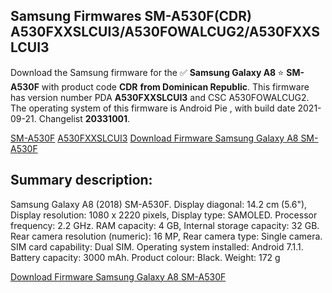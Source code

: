 <h2>Samsung Firmwares SM-A530F(CDR) A530FXXSLCUI3/A530FOWALCUG2/A530FXXSLCUI3</h2>
Download the Samsung firmware for the ✅ <strong>Samsung Galaxy A8 </strong> ⭐ <strong>SM-A530F</strong> with product code <strong>CDR</strong> <strong> from Dominican Republic</strong>. This firmware has version number PDA <strong>A530FXXSLCUI3</strong> and CSC A530FOWALCUG2. The operating system of this firmware is Android Pie , with build date 2021-09-21. Changelist <strong>20331001</strong>.


[SM-A530F](https://samfirm.shop/samsung/model/SM-A530F)
[A530FXXSLCUI3](https://samfirm.shop/samsung/pda/A530FXXSLCUI3)
[Download Firmware Samsung Galaxy A8 SM-A530F](https://samfirm.shop/samsung/firmware/457618)
<h2>Summary description:</h2>
<p>Samsung Galaxy A8 (2018) SM-A530F. Display diagonal: 14.2 cm (5.6"), Display resolution: 1080 x 2220 pixels, Display type: SAMOLED. Processor frequency: 2.2 GHz. RAM capacity: 4 GB, Internal storage capacity: 32 GB. Rear camera resolution (numeric): 16 MP, Rear camera type: Single camera. SIM card capability: Dual SIM. Operating system installed: Android 7.1.1. Battery capacity: 3000 mAh. Product colour: Black. Weight: 172 g</p>


[Download Firmware Samsung Galaxy A8 SM-A530F](https://samfirm.shop/samsung/firmware/457618)
